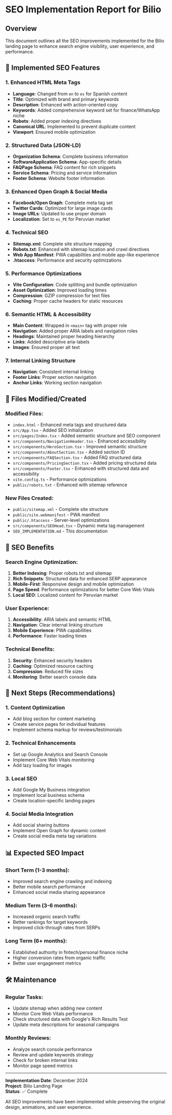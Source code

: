 # SEO Implementation Report for Bilio

## Overview
This document outlines all the SEO improvements implemented for the Bilio landing page to enhance search engine visibility, user experience, and performance.

## 🚀 Implemented SEO Features

### 1. **Enhanced HTML Meta Tags**
- **Language**: Changed from `en` to `es` for Spanish content
- **Title**: Optimized with brand and primary keywords
- **Description**: Enhanced with action-oriented copy
- **Keywords**: Added comprehensive keyword set for finance/WhatsApp niche
- **Robots**: Added proper indexing directives
- **Canonical URL**: Implemented to prevent duplicate content
- **Viewport**: Ensured mobile optimization

### 2. **Structured Data (JSON-LD)**
- **Organization Schema**: Complete business information
- **SoftwareApplication Schema**: App-specific details
- **FAQPage Schema**: FAQ content for rich snippets
- **Service Schema**: Pricing and service information
- **Footer Schema**: Website footer information

### 3. **Enhanced Open Graph & Social Media**
- **Facebook/Open Graph**: Complete meta tag set
- **Twitter Cards**: Optimized for large image cards
- **Image URLs**: Updated to use proper domain
- **Localization**: Set to `es_PE` for Peruvian market

### 4. **Technical SEO**
- **Sitemap.xml**: Complete site structure mapping
- **Robots.txt**: Enhanced with sitemap location and crawl directives
- **Web App Manifest**: PWA capabilities and mobile app-like experience
- **.htaccess**: Performance and security optimizations

### 5. **Performance Optimizations**
- **Vite Configuration**: Code splitting and bundle optimization
- **Asset Optimization**: Improved loading times
- **Compression**: GZIP compression for text files
- **Caching**: Proper cache headers for static resources

### 6. **Semantic HTML & Accessibility**
- **Main Content**: Wrapped in `<main>` tag with proper role
- **Navigation**: Added proper ARIA labels and navigation roles
- **Headings**: Maintained proper heading hierarchy
- **Links**: Added descriptive aria-labels
- **Images**: Ensured proper alt text

### 7. **Internal Linking Structure**
- **Navigation**: Consistent internal linking
- **Footer Links**: Proper section navigation
- **Anchor Links**: Working section navigation

## 📁 Files Modified/Created

### Modified Files:
- `index.html` - Enhanced meta tags and structured data
- `src/App.tsx` - Added SEO initialization
- `src/pages/Index.tsx` - Added semantic structure and SEO component
- `src/components/NavigationHeader.tsx` - Enhanced accessibility
- `src/components/HeroSection.tsx` - Improved semantic structure
- `src/components/AboutSection.tsx` - Added section ID
- `src/components/FAQSection.tsx` - Added FAQ structured data
- `src/components/PricingSection.tsx` - Added pricing structured data
- `src/components/Footer.tsx` - Enhanced with structured data and accessibility
- `vite.config.ts` - Performance optimizations
- `public/robots.txt` - Enhanced with sitemap reference

### New Files Created:
- `public/sitemap.xml` - Complete site structure
- `public/site.webmanifest` - PWA manifest
- `public/.htaccess` - Server-level optimizations
- `src/components/SEOHead.tsx` - Dynamic meta tag management
- `SEO_IMPLEMENTATION.md` - This documentation

## 🎯 SEO Benefits

### Search Engine Optimization:
1. **Better Indexing**: Proper robots.txt and sitemap
2. **Rich Snippets**: Structured data for enhanced SERP appearance
3. **Mobile-First**: Responsive design and mobile optimization
4. **Page Speed**: Performance optimizations for better Core Web Vitals
5. **Local SEO**: Localized content for Peruvian market

### User Experience:
1. **Accessibility**: ARIA labels and semantic HTML
2. **Navigation**: Clear internal linking structure
3. **Mobile Experience**: PWA capabilities
4. **Performance**: Faster loading times

### Technical Benefits:
1. **Security**: Enhanced security headers
2. **Caching**: Optimized resource caching
3. **Compression**: Reduced file sizes
4. **Monitoring**: Better search console data

## 🔧 Next Steps (Recommendations)

### 1. **Content Optimization**
- Add blog section for content marketing
- Create service pages for individual features
- Implement schema markup for reviews/testimonials

### 2. **Technical Enhancements**
- Set up Google Analytics and Search Console
- Implement Core Web Vitals monitoring
- Add lazy loading for images

### 3. **Local SEO**
- Add Google My Business integration
- Implement local business schema
- Create location-specific landing pages

### 4. **Social Media Integration**
- Add social sharing buttons
- Implement Open Graph for dynamic content
- Create social media meta tag variations

## 📊 Expected SEO Impact

### Short Term (1-3 months):
- Improved search engine crawling and indexing
- Better mobile search performance
- Enhanced social media sharing appearance

### Medium Term (3-6 months):
- Increased organic search traffic
- Better rankings for target keywords
- Improved click-through rates from SERPs

### Long Term (6+ months):
- Established authority in fintech/personal finance niche
- Higher conversion rates from organic traffic
- Better user engagement metrics

## 🛠️ Maintenance

### Regular Tasks:
- Update sitemap when adding new content
- Monitor Core Web Vitals performance
- Check structured data with Google's Rich Results Test
- Update meta descriptions for seasonal campaigns

### Monthly Reviews:
- Analyze search console performance
- Review and update keywords strategy
- Check for broken internal links
- Monitor page speed metrics

---

**Implementation Date**: December 2024  
**Project**: Bilio Landing Page  
**Status**: ✅ Complete  

All SEO improvements have been implemented while preserving the original design, animations, and user experience. 